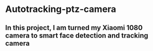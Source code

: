 # Autotracking-ptz-camera
## In this project, I am turned my Xiaomi 1080 camera to smart face detection and tracking camera

